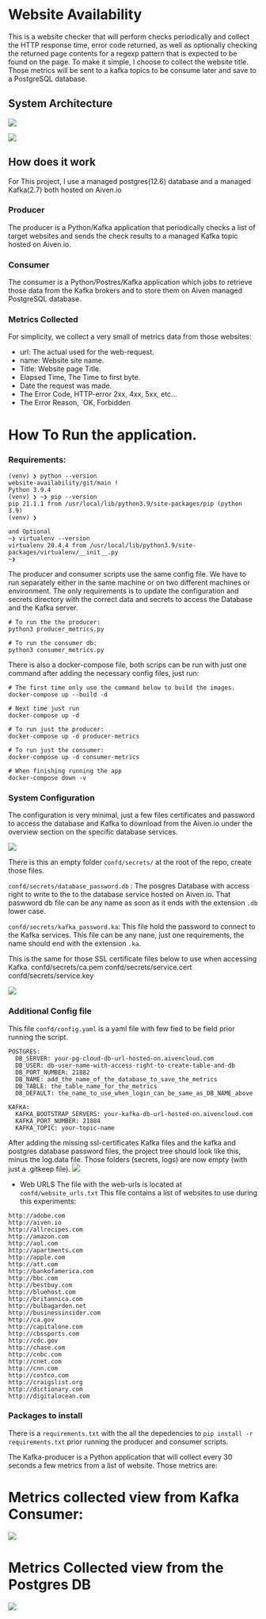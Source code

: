 # Website Availability
This is a website checker that will perform checks periodically and collect the HTTP response time, error code returned, as well as optionally checking the returned page contents for a regexp pattern that is expected to be found on the page. To make it simple, I choose to collect the website title.
Those metrics will be sent to a kafka topics to be consume later and save to a PostgreSQL database.

## System  Architecture
![](https://i.imgur.com/Eu9Grwg.png)

![](https://i.imgur.com/bixtPhy.png)

## How does it work
For This project, I use a managed postgres(12.6) database and a managed Kafka(2.7)  both hosted on Aiven.io

### Producer
The producer is a Python/Kafka application  that periodically checks a list of target websites and sends the check results to a managed Kafka topic hosted on Aiven.io.

### Consumer
The consumer is a Python/Postres/Kafka application which jobs to retrieve those data from the Kafka brokers and to store them on Aiven managed PostgreSQL database.

### Metrics Collected
For simplicity, we collect a very small of metrics data from those websites:
- url: The actual used for the web-request.
- name: Website site name.
- Title: Website page Title.
- Elapsed Time, The Time to first byte.
- Date the request was made.
- The Error Code, HTTP-error 2xx, 4xx, 5xx, etc...
- The Error Reason, `OK, Forbidden

# How To Run the application.
### Requirements:

```bash=
(venv) ❯ python --version                                                                                                                                      website-availability/git/main !
Python 3.9.4
(venv) ❯ ~❯ pip --version
pip 21.1.1 from /usr/local/lib/python3.9/site-packages/pip (python 3.9)
(venv) ❯

and Optional
~❯ virtualenv --version
virtualenv 20.4.4 from /usr/local/lib/python3.9/site-packages/virtualenv/__init__.py
~❯

```
The producer and consumer scripts use the same config file. We have to run separately either in the same machine or on two different machines or environment. The only requirements is to update the configuration and secrets directory with the correct data and secrets to access the Database and the Kafka server.

```sh=
# To run the the producer:
python3 producer_metrics.py

# To run the consumer db:
python3 consumer_metrics.py

```

There is also a docker-compose file, both scrips can be run with just one command after adding the necessary config files, just run:
```sh=
# The first time only use the command below to build the images.
docker-compose up --build -d

# Next time just run
docker-compose up -d

# To run just the producer:
docker-compose up -d producer-metrics

# To run just the consumer:
docker-compose up -d consumer-metrics

# When finishing running the app
docker-compose down -v
```

### System Configuration
The configuration is very minimal, just a few files certificates and password to access the database and Kafka  to download from the Aiven.io under the overview section on the specific database services.

![](https://i.imgur.com/VG2UEjD.png)

There is this an empty folder `confd/secrets/` at the root of the repo, create those files.

`confd/secrets/database_password.db` : The posgres Database with access right to write to the to the database service hosted on Aiven.io. That paswword db file can be any name as soon as it ends with the extension `.db` lower case.

`confd/secrets/kafka_password.ka`: This file hold the password to connect to the Kafka services. This file can be any nane, just one requirements, the name should end with the extension `.ka`.

This is the same for those SSL certificate files below to use when accessing Kafka.
confd/secrets/ca.pem
confd/secrets/service.cert
confd/secrets/service.key

![](https://i.imgur.com/3T3x8kj.png)

### Additional Config file

This file `confd/config.yaml` is a yaml file with few fied to be field prior running the script.

```yaml=
POSTGRES:
  DB_SERVER: your-pg-cloud-db-url-hosted-on.aivencloud.com
  DB_USER: db-user-name-with-access-right-to-create-table-and-db
  DB_PORT_NUMBER: 21882
  DB_NAME: add_the_name_of_the_database_to_save_the_metrics
  DB_TABLE: the_table_name_for_the_metrics
  DB_DEFAULT: the_name_to_use_when_login_can_be_same_as_DB_NAME_above

KAFKA:
  KAFKA_BOOTSTRAP_SERVERS: your-kafka-db-url-hosted-on.aivencloud.com
  KAFKA_PORT_NUMBER: 21884
  KAFKA_TOPIC: your-topic-name

```

After adding the missing ssl-certificates Kafka files and the kafka and postgres database password files, the project tree should look like this, minus the log.data file. Those folders (secrets, logs) are now empty (with just a .gitkeep file).
![](https://i.imgur.com/xOkQA3Y.png)


- Web URLS
The file with the web-urls is located at `confd/website_urls.txt`
This file contains a list of websites to use during this experiments:
```
http://adobe.com
http://aiven.io
http://allrecipes.com
http://amazon.com
http://aol.com
http://apartments.com
http://apple.com
http://att.com
http://bankofamerica.com
http://bbc.com
http://bestbuy.com
http://bluehost.com
http://britannica.com
http://bulbagarden.net
http://businessinsider.com
http://ca.gov
http://capitalone.com
http://cbssports.com
http://cdc.gov
http://chase.com
http://cnbc.com
http://cnet.com
http://cnn.com
http://costco.com
http://craigslist.org
http://dictionary.com
http://digitalocean.com
```
### Packages to install
There is a `requirements.txt` with the all the depedencies to `pip install -r requirements.txt` prior running the producer and consumer scripts.

The Kafka-producer is a Python application that will collect every 30 seconds a few metrics from a list of website. Those metrics are:

# Metrics collected view from Kafka Consumer:
![](https://i.imgur.com/WNpYr0v.png)


# Metrics Collected view from the Postgres DB
![](https://i.imgur.com/zYFX9cP.jpg)

